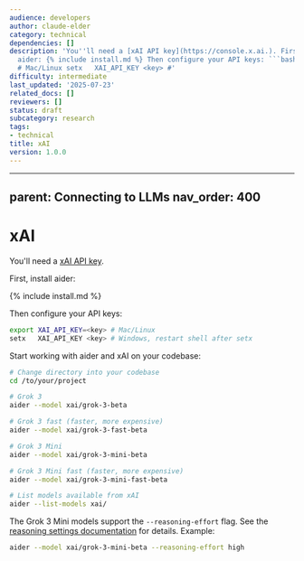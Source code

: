 ```yaml
---
audience: developers
author: claude-elder
category: technical
dependencies: []
description: 'You''ll need a [xAI API key](https://console.x.ai.). First, install
  aider: {% include install.md %} Then configure your API keys: ```bash export XAI_API_KEY=<key>
  # Mac/Linux setx   XAI_API_KEY <key> #'
difficulty: intermediate
last_updated: '2025-07-23'
related_docs: []
reviewers: []
status: draft
subcategory: research
tags:
- technical
title: xAI
version: 1.0.0
---
```


---
parent: Connecting to LLMs
nav_order: 400
---

# xAI

You'll need a [xAI API key](https://console.x.ai.).

First, install aider:

{% include install.md %}

Then configure your API keys:

```bash
export XAI_API_KEY=<key> # Mac/Linux
setx   XAI_API_KEY <key> # Windows, restart shell after setx
```

Start working with aider and xAI on your codebase:

```bash
# Change directory into your codebase
cd /to/your/project

# Grok 3
aider --model xai/grok-3-beta

# Grok 3 fast (faster, more expensive)
aider --model xai/grok-3-fast-beta

# Grok 3 Mini
aider --model xai/grok-3-mini-beta

# Grok 3 Mini fast (faster, more expensive)
aider --model xai/grok-3-mini-fast-beta

# List models available from xAI
aider --list-models xai/
```

The Grok 3 Mini models support the `--reasoning-effort` flag.
See the [reasoning settings documentation](../config/reasoning.md) for details.
Example:

```bash
aider --model xai/grok-3-mini-beta --reasoning-effort high
```




